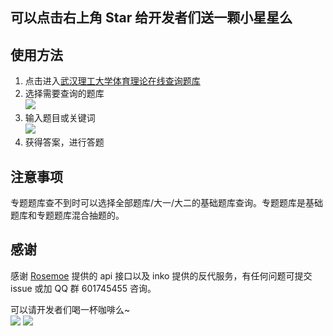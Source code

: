 ## 可以点击右上角 Star 给开发者们送一颗小星星么

## 使用方法
1. 点击进入[武汉理工大学体育理论在线查询题库](http://athletics.kohlfische.top/)
2. 选择需要查询的题库<br><img src="https://m.qpic.cn/psc?/V51ahGj52TSm2G1HYFQ90MQmdC0oFr6P/ruAMsa53pVQWN7FLK88i5oKgWWr1W94mcXAbY8BBuuNnDYYRSHDbpu6FyW44m0JcvTvYhgTLHwLdV9bI.F*5cnqWlwfYICv9.B1CKomP3zk!/mnull&bo=GAFyAAAAAAADB0k!&rf=photolist&t=5">
3. 输入题目或关键词<br><img src="https://m.qpic.cn/psc?/V51ahGj52TSm2G1HYFQ90MQmdC0oFr6P/ruAMsa53pVQWN7FLK88i5oKgWWr1W94mcXAbY8BBuuOKSec8IMvNwsBy4lETTiF8opDIjEPE2o7FajMRM9lopaQlBqpVFyj6Qi2u.ATcCXk!/mnull&bo=HgOKAAAAAAADB7U!&rf=photolist&t=5">
3. 获得答案，进行答题

## 注意事项
专题题库查不到时可以选择全部题库/大一/大二的基础题库查询。专题题库是基础题库和专题题库混合抽题的。

## 感谢
感谢 [Rosemoe](https://github.com/Rosemoe) 提供的 api 接口以及 inko 提供的反代服务，有任何问题可提交 issue 或加 QQ 群 601745455 咨询。

可以请开发者们喝一杯咖啡么~<br>
<img src="https://m.qpic.cn/psc?/V51ahGj52TSm2G1HYFQ90MQmdC0oFr6P/ruAMsa53pVQWN7FLK88i5oKgWWr1W94mcXAbY8BBuuPrVjqASzXJWlKY7b*BLaCQeOAwLAVKa5hkhfPWOPoP6.75BMZcqhxAl72eU2ZqSrQ!/mnull&bo=OASQBgAAAAABB4o!&rf=photolist&t=5">
<img src="https://m.qpic.cn/psc?/V51ahGj52TSm2G1HYFQ90MQmdC0oFr6P/ruAMsa53pVQWN7FLK88i5oKgWWr1W94mcXAbY8BBuuPbc62T4CH7IEo3aDGibUXVL1lZVTjsgayazaYjVfRTHJwaEGRZnJ1nIXCsDVvgHDA!/mnull&bo=OASQBgAAAAABB4o!&rf=photolist&t=5">